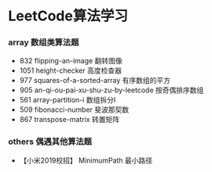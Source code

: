 # LeetCode算法学习

### array 数组类算法题

- 832 flipping-an-image 翻转图像  
- 1051 height-checker 高度检查器
- 977 squares-of-a-sorted-array 有序数组的平方
- 905 an-qi-ou-pai-xu-shu-zu-by-leetcode 按奇偶排序数组
- 561 array-partition-i 数组拆分I
- 509 fibonacci-number 斐波那契数
- 867 transpose-matrix 转置矩阵

### others 偶遇其他算法题

- 【小米2019校招】 MinimumPath 最小路径 
